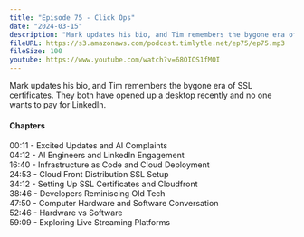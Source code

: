 ```yaml
---
title: "Episode 75 - Click Ops"
date: "2024-03-15"
description: "Mark updates his bio, and Tim remembers the bygone era of SSL certificates. They both have opened up a desktop recently and no one wants to pay for LinkedIn."
fileURL: https://s3.amazonaws.com/podcast.timlytle.net/ep75/ep75.mp3
fileSize: 100
youtube: https://www.youtube.com/watch?v=68OIOS1fMOI
---
```


Mark updates his bio, and Tim remembers the bygone era of SSL certificates. They both have opened up a desktop recently and no one wants to pay for LinkedIn.  

#### Chapters

00:11 - Excited Updates and AI Complaints  
04:12 - AI Engineers and LinkedIn Engagement  
16:40 - Infrastructure as Code and Cloud Deployment  
24:53 - Cloud Front Distribution SSL Setup  
34:12 - Setting Up SSL Certificates and Cloudfront  
38:46 - Developers Reminiscing Old Tech  
47:50 - Computer Hardware and Software Conversation  
52:46 - Hardware vs Software  
59:09 - Exploring Live Streaming Platforms  